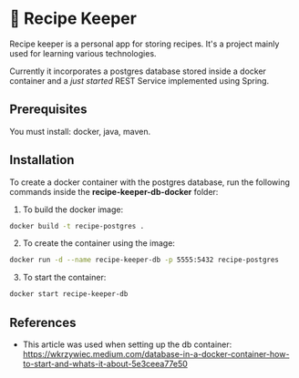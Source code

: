 # 🍰 Recipe Keeper

Recipe keeper is a personal app for storing recipes. It's a project mainly used for learning various technologies.

Currently it incorporates a postgres database stored inside a docker container and a _just started_ REST Service implemented using Spring.

## Prerequisites

You must install: docker, java, maven.

## Installation

To create a docker container with the postgres database, run the following commands inside the **recipe-keeper-db-docker** folder:
1. To build the docker image:
```bash
docker build -t recipe-postgres .
```
2. To create the container using the image:
```bash
docker run -d --name recipe-keeper-db -p 5555:5432 recipe-postgres
```
3. To start the container:
```bash
docker start recipe-keeper-db
```
## References
- This article was used when setting up the db container:
<https://wkrzywiec.medium.com/database-in-a-docker-container-how-to-start-and-whats-it-about-5e3ceea77e50>